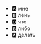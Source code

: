 - 🅰️ мне
- 🅱️ лень
- 🅾️ что
- 🅱️ либо
- 🅰️ делать

<!---
VentiNeAlkash/VentiNeAlkash is a ✨ special ✨ repository because its `README.md` (this file) appears on your GitHub profile.
You can click the Preview link to take a look at your changes.
--->
